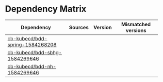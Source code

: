 # Dependency Matrix

Dependency | Sources | Version | Mismatched versions
---------- | ------- | ------- | -------------------
[cb-kubecd/bdd-spring-1584268208](https://github.com/cb-kubecd/bdd-spring-1584268208.git) |  | []() | 
[cb-kubecd/bdd-sbhg-1584269646](https://github.com/cb-kubecd/bdd-sbhg-1584269646.git) |  | []() | 
[cb-kubecd/bdd-nh-1584269646](https://github.com/cb-kubecd/bdd-nh-1584269646.git) |  | []() | 
